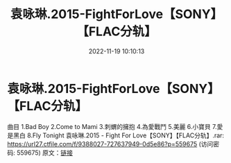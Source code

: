 ﻿---
title: 袁咏琳.2015-FightForLove【SONY】【FLAC分轨】
date: 2022-11-19 10:10:13
categories: APE、FLAC、MP3
tags: 华语中文
---
# 袁咏琳.2015-FightForLove【SONY】【FLAC分轨】

曲目
1.Bad Boy
2.Come to Mami
3.刺蝟的擁抱
4.為愛戰鬥
5.美麗
6.小寶貝
7.愛是黑白
8.Fly Tonight
袁咏琳.2015 - Fight For
Love【SONY】【FLAC分轨】.rar: https://url27.ctfile.com/f/9388027-727637949-0d5e86?p=559675
(访问密码: 559675)
原文：[链接](https://blog.sina.com.cn/s/blog_1647c7e76010310bq.html)
